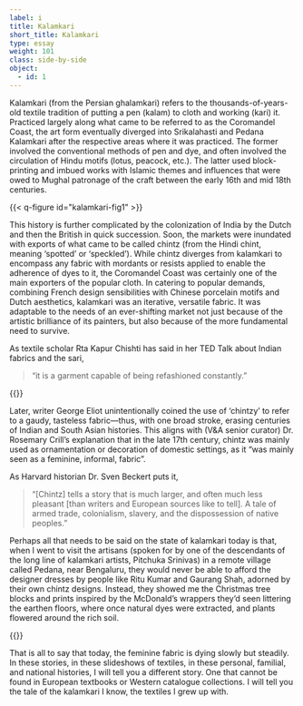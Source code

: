 ```yaml
---
label: i
title: Kalamkari
short_title: Kalamkari
type: essay
weight: 101
class: side-by-side
object:
  - id: 1
---
```


Kalamkari (from the Persian ghalamkari) refers to the thousands-of-years-old textile tradition of putting a pen (kalam) to cloth and working (kari) it. Practiced largely along what came to be referred to as the Coromandel Coast, the art form eventually diverged into Srikalahasti and Pedana Kalamkari after the respective areas where it was practiced. The former involved the conventional methods of pen and dye, and often involved the circulation of Hindu motifs (lotus, peacock, etc.). The latter used block-printing and imbued works with Islamic themes and influences that were owed to Mughal patronage of the craft between the early 16th and mid 18th centuries.

{{< q-figure id="kalamkari-fig1" >}}

This history is further complicated by the colonization of India by the Dutch and then the British in quick succession. Soon, the markets were inundated with exports of what came to be called chintz (from the Hindi chint, meaning ‘spotted’ or ‘speckled’). While chintz diverges from kalamkari to encompass any fabric with mordants or resists applied to enable the adherence of dyes to it, the Coromandel Coast was certainly one of the main exporters of the popular cloth. In catering to popular demands, combining French design sensibilities with Chinese porcelain motifs and Dutch aesthetics, kalamkari was an iterative, versatile fabric. It was adaptable to the needs of an ever-shifting market not just because of the artistic brilliance of its painters, but also because of the more fundamental need to survive.

As textile scholar Rta Kapur Chishti has said in her TED Talk about Indian fabrics and the sari,

>“it is a garment capable of being refashioned constantly.”

{{<q-figure-group id="kalamkari-fig2, kalamkari-fig4, kalamkari-fig5" grid="1">}}

Later, writer George Eliot unintentionally coined the use of ‘chintzy’ to refer to a gaudy, tasteless fabric—thus, with one broad stroke, erasing centuries of Indian and South Asian histories. This aligns with (V&A senior curator) Dr. Rosemary Crill’s explanation that in the late 17th century, chintz was mainly used as ornamentation or decoration of domestic settings, as it “was mainly seen as a feminine, informal, fabric”.    

As Harvard historian Dr. Sven Beckert puts it,

>“[Chintz] tells a story that is much larger, and often much less pleasant [than writers and European sources like to tell]. A tale of armed trade, colonialism, slavery, and the dispossession of native peoples.”

Perhaps all that needs to be said on the state of kalamkari today is that, when I went to visit the artisans (spoken for by one of the descendants of the long line of kalamkari artists, Pitchuka Srinivas) in a remote village called Pedana, near Bengaluru, they would never be able to afford the designer dresses by people like Ritu Kumar and Gaurang Shah, adorned by their own chintz designs. Instead, they showed me the Christmas tree blocks and prints inspired by the McDonald’s wrappers they’d seen littering the earthen floors, where once natural dyes were extracted, and plants flowered around the rich soil.

{{<q-figure-group id="rk-fig2, rk-fig3, rk-fig4, rk-fig5" grid="2">}}

That is all to say that today, the feminine fabric is dying slowly but steadily. In these stories, in these slideshows of textiles, in these personal, familial, and national histories, I will tell you a different story. One that cannot be found in European textbooks or Western catalogue collections. I will tell you the tale of the kalamkari I know, the textiles I grew up with. 
